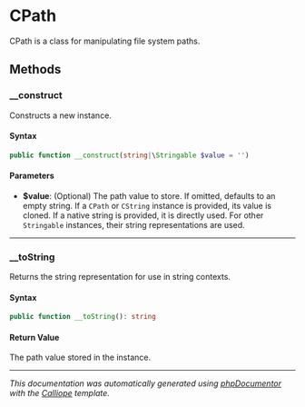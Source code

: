 # CPath

CPath is a class for manipulating file system paths.

## Methods

### __construct

Constructs a new instance.

#### Syntax

```php
public function __construct(string|\Stringable $value = '')
```

#### Parameters

- **$value**: (Optional) The path value to store. If omitted, defaults to an empty string. If a `CPath` or `CString` instance is provided, its value is cloned. If a native string is provided, it is directly used. For other `Stringable` instances, their string representations are used.

---

### __toString

Returns the string representation for use in string contexts.

#### Syntax

```php
public function __toString(): string
```

#### Return Value

The path value stored in the instance.

---

*This documentation was automatically generated using [phpDocumentor](http://www.phpdoc.org/) with the [Calliope](https://github.com/DaphneWebFramework/Calliope) template.*
